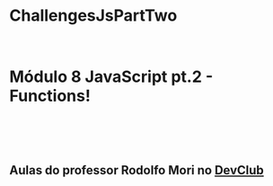 # ChallengesJsPartTwo
<br>
<h1>Módulo 8 JavaScript pt.2 - Functions!<h1>
<br>
<h2>Aulas do professor Rodolfo Mori no <a href="https://rodolfomori.com.br/devclub">DevClub</a></h2>
